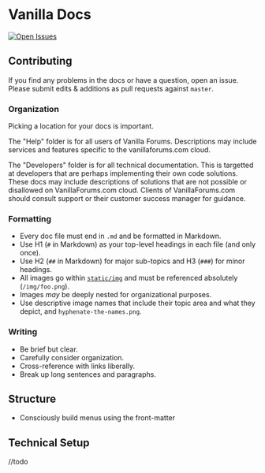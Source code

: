 # Vanilla Docs

[![Open Issues](http://img.shields.io/github/issues/vanilla/docs.svg?style=flat)](https://github.com/vanilla/docs/issues)

## Contributing

If you find any problems in the docs or have a question, open an issue. Please submit edits & additions as pull requests against `master`.

### Organization

Picking a location for your docs is important.

The "Help" folder is for all users of Vanilla Forums. Descriptions may include services and features specific to the vanillaforums.com cloud.

The "Developers" folder is for all technical documentation. This is targetted at developers that are perhaps implementing their own code solutions. These docs may include descriptions of solutions that are not possible or disallowed on VanillaForums.com cloud. Clients of VanillaForums.com should consult support or their customer success manager for guidance.

### Formatting

* Every doc file must end in `.md` and be formatted in Markdown.
* Use H1 (`#` in Markdown) as your top-level headings in each file (and only once).
* Use H2 (`##` in Markdown) for major sub-topics and H3 (`###`) for minor headings.
* All images go within [`static/img`](static/img) and must be referenced absolutely (`/img/foo.png`).
* Images *may* be deeply nested for organizational purposes.
* Use descriptive image names that include their topic area and what they depict, and `hyphenate-the-names.png`.

### Writing

* Be brief but clear.
* Carefully consider organization.
* Cross-reference with links liberally.
* Break up long sentences and paragraphs.


## Structure

 * Consciously build menus using the front-matter

## Technical Setup

//todo
